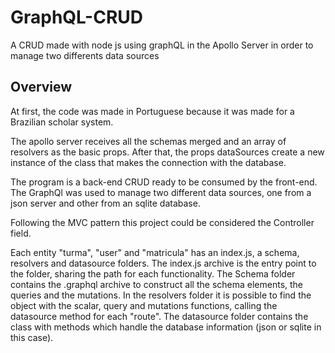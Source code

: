 # GraphQL-CRUD
A CRUD made with node js using graphQL in the Apollo Server in order to manage two differents data sources

## Overview

At first, the code was made in Portuguese because it was made for a Brazilian scholar system.

The apollo server receives all the schemas merged and an array of resolvers as the basic props. After that, the props dataSources create a new instance of the class that makes the connection with the database. 

The program is a back-end CRUD ready to be consumed by the front-end. The GraphQl was used to manage two different data sources, one from a json server and other from an sqlite database.

Following the MVC pattern this project could be considered the Controller field. 

Each entity "turma", "user" and "matricula" has an index.js, a schema, resolvers and datasource folders. The index.js archive is the entry point to the folder, sharing the path for each functionality. The Schema folder contains the .graphql archive to construct all the schema elements, the queries and the mutations. In the resolvers folder it is possible to find the object with the scalar, query and mutations functions, calling the datasource method for each "route". The datasource folder contains the class with methods which handle the database information (json or sqlite in this case).
